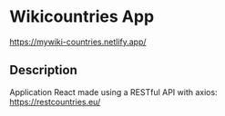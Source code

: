 # Wikicountries App

https://mywiki-countries.netlify.app/

## Description
Application React made using a RESTful API with axios:
https://restcountries.eu/